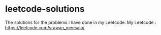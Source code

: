 # leetcode-solutions
The solutions for the problems I have done in my Leetcode.
My Leetcode : https://leetcode.com/srawan_meesala/
